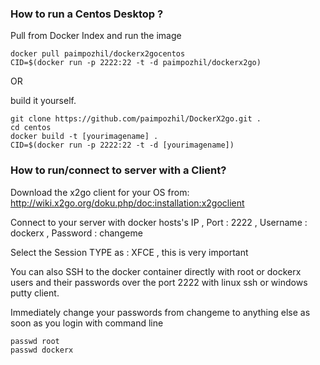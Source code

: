 
### How to run a Centos Desktop  ?

Pull from Docker Index and run the image

```
docker pull paimpozhil/dockerx2gocentos
CID=$(docker run -p 2222:22 -t -d paimpozhil/dockerx2go)
```

OR

build it yourself.

```
git clone https://github.com/paimpozhil/DockerX2go.git .
cd centos
docker build -t [yourimagename] .
CID=$(docker run -p 2222:22 -t -d [yourimagename])
```


### How to run/connect to server with a Client?

Download the x2go client for your OS from:
http://wiki.x2go.org/doku.php/doc:installation:x2goclient

Connect to your server with docker hosts's IP , Port : 2222 , Username : dockerx , Password : changeme

Select the Session TYPE as : XFCE , this is very important

You can also SSH to the docker container directly with root or dockerx users and their passwords over the port 2222 with linux ssh or windows putty client.


Immediately change your passwords from changeme to anything else as soon as you login with command line 

```
passwd root
passwd dockerx

```
